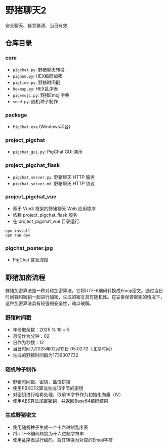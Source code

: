 # 野猪聊天2

安全聊天、猪言猪语、当日有效

## 仓库目录

### core
- `pigchat.py`: 野猪聊天转换
- `pignum.py`: HEX编码加密
- `pigtime.py`: 野猪时间戳
- `hexmap.py`: HEX乱序表
- `pigemoji.py`: 野猪Emoji字典
- `seed.py`: 随机种子制作

### package
- `PigChat.exe` (Windows平台)

### project_pigchat
- `pigchat_gui.py`: PigChat GUI 演示

### project_pigchat_flask
- `pigchat_server.py`: 野猪聊天 HTTP 服务
- `pigchat_server.md`: 野猪聊天 HTTP 协议

### project_pigchat_vue
- 基于 Vue3 框架的野猪聊天 Web 应用程序
- 依赖 project_pigchat_flask 服务
- 在 project_pigchat_vue 目录运行:
```
npm install
npm run dev
```

### pigchat_poster.jpg
- PigChat 宣发海报

## 野猪加密流程

野猪加密算法是一种对称加密算法，它将UTF-8编码转换成Emoji密文。通过当日时间戳和密钥一起进行加密，生成的密文具有随机性。在妥善保管密钥的情况下，这种加密算法具有较强的安全性，难以破解。

### 野猪时间戳

- 年份取余数：2025 % 10 = 5
- 月份作为分钟：02
- 日作为秒数：12
- 当日时间为2025年02月12日 05:02:12（北京时间）
- 生成的野猪时间戳为1739307732

### 随机种子制作

- 野猪时间戳、密钥、盐值拼接
- 使用PBKDF2算法生成16字节的密钥
- 对密钥进行哈希处理，取前16字节作为初始化向量（IV）
- 使用AES算法加密密钥，并返回Base64编码结果

### 生成野猪密文

- 使用随机种子生成一个十六进制乱序表
- 将UTF-8编码转换为十六进制字符串
- 使用乱序表进行编码，将其转换为对应的Emoji字符